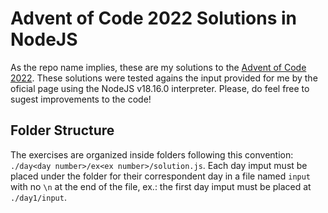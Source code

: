 # Advent of Code 2022 Solutions in NodeJS
As the repo name implies, these are my solutions to the [Advent of Code 2022](https://adventofcode.com/2022). These solutions were tested agains the input provided for me by the oficial page using the NodeJS v18.16.0 interpreter. Please, do feel free to sugest improvements to the code!

## Folder Structure
The exercises are organized inside folders following this convention:  `./day<day number>/ex<ex number>/solution.js`. Each day imput must be placed under the folder for their correspondent day in a file named `input` with no `\n` at the end of the file, ex.: the first day imput must be placed at `./day1/input`.